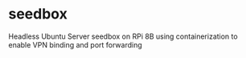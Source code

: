 # seedbox
Headless Ubuntu Server seedbox on RPi 8B using containerization to enable VPN binding and port forwarding
